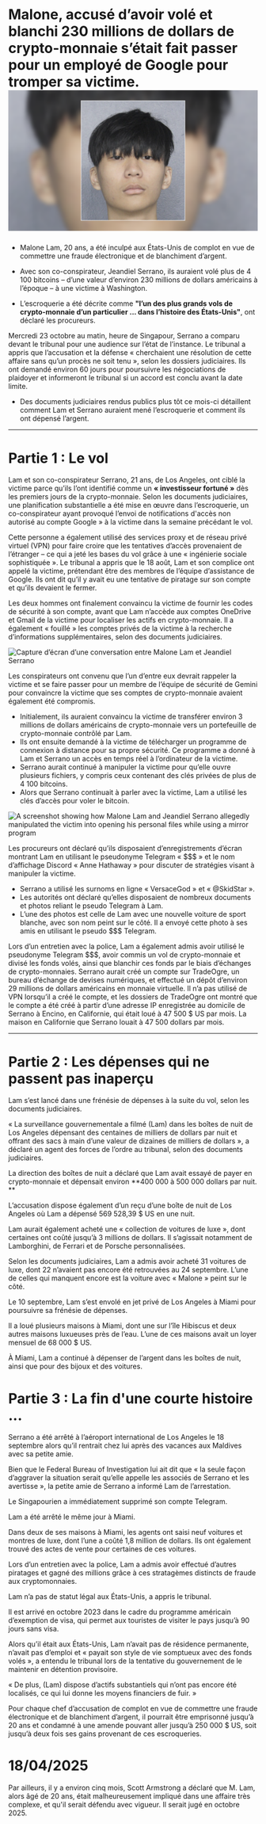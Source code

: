 # Malone, accusé d’avoir volé et blanchi 230 millions de dollars de crypto-monnaie s’était fait passer pour un employé de Google pour tromper sa victime. ![malone](091924-Malone-Lam.webp)

- Malone Lam, 20 ans, a été inculpé aux États-Unis de complot en vue de commettre une fraude électronique et de blanchiment d’argent.
- Avec son co-conspirateur, Jeandiel Serrano, ils auraient volé plus de 4 100 bitcoins – d’une valeur d’environ 230 millions de dollars américains à l’époque – à une victime à Washington.

- L’escroquerie a été décrite comme **"l’un des plus grands vols de crypto-monnaie d’un particulier ... dans l’histoire des États-Unis"**, ont déclaré les procureurs.

Mercredi 23 octobre au matin, heure de Singapour, Serrano a comparu devant le tribunal pour une audience sur l’état de l’instance.
Le tribunal a appris que l’accusation et la défense « cherchaient une résolution de cette affaire sans qu’un procès ne soit tenu », selon les dossiers judiciaires.
Ils ont demandé environ 60 jours pour poursuivre les négociations de plaidoyer et informeront le tribunal si un accord est conclu avant la date limite.

- Des documents judiciaires rendus publics plus tôt ce mois-ci détaillent comment Lam et Serrano auraient mené l’escroquerie et comment ils ont dépensé l’argent.
  
---

# Partie 1 : Le vol 
Lam et son co-conspirateur Serrano, 21 ans, de Los Angeles, ont ciblé la victime parce qu’ils l’ont identifié comme un **« investisseur fortuné »** dès les premiers jours de la crypto-monnaie.
Selon les documents judiciaires, une planification substantielle a été mise en œuvre dans l’escroquerie, un co-conspirateur ayant provoqué l’envoi de notifications d'accès non autorisé au compte Google » à la victime dans la semaine précédant le vol.


Cette personne a également utilisé des services proxy et de réseau privé virtuel (VPN) pour faire croire que les tentatives d’accès provenaient de l’étranger – ce qui a jeté les bases du vol grâce à une « ingénierie sociale sophistiquée ».
Le tribunal a appris que le 18 août, Lam et son complice ont appelé la victime, prétendant être des membres de l’équipe d’assistance de Google. Ils ont dit qu’il y avait eu une tentative de piratage sur son compte et qu’ils devaient le fermer.


Les deux hommes ont finalement convaincu la victime de fournir les codes de sécurité à son compte, avant que Lam n’accède aux comptes OneDrive et Gmail de la victime pour localiser les actifs en crypto-monnaie.
Il a également « fouillé » les comptes privés de la victime à la recherche d’informations supplémentaires, selon des documents judiciaires.

![Capture d’écran d’une conversation entre Malone Lam et Jeandiel Serrano](screenshot_1.avif)

Les conspirateurs ont convenu que l’un d’entre eux devrait rappeler la victime et se faire passer pour un membre de l’équipe de sécurité de Gemini pour convaincre la victime que ses comptes de crypto-monnaie avaient également été compromis.

- Initialement, ils auraient convaincu la victime de transférer environ 3 millions de dollars américains de crypto-monnaie vers un portefeuille de crypto-monnaie contrôlé par Lam.
- Ils ont ensuite demandé à la victime de télécharger un programme de connexion à distance pour sa propre sécurité. Ce programme a donné à Lam et Serrano un accès en temps réel à l’ordinateur de la victime.
- Serrano aurait continué à manipuler la victime pour qu’elle ouvre plusieurs fichiers, y compris ceux contenant des clés privées de plus de 4 100 bitcoins.
- Alors que Serrano continuait à parler avec la victime, Lam a utilisé les clés d’accès pour voler le bitcoin.

![A screenshot showing how Malone Lam and Jeandiel Serrano allegedly manipulated the victim into opening his personal files while using a mirror program](screenshot_3.avif)

Les procureurs ont déclaré qu’ils disposaient d’enregistrements d’écran montrant Lam en utilisant le pseudonyme Telegram « $$$ » et le nom d’affichage Discord « Anne Hathaway » pour discuter de stratégies visant à manipuler la victime.

- Serrano a utilisé les surnoms en ligne « VersaceGod » et « @SkidStar ».
- Les autorités ont déclaré qu’elles disposaient de nombreux documents et photos reliant le pseudo Telegram à Lam.
- L’une des photos est celle de Lam avec une nouvelle voiture de sport blanche, avec son nom peint sur le côté. Il a envoyé cette photo à ses amis en utilisant le pseudo $$$ Telegram.

Lors d’un entretien avec la police, Lam a également admis avoir utilisé le pseudonyme Telegram $$$, avoir commis un vol de crypto-monnaie et divisé les fonds volés, ainsi que blanchir ces fonds par le biais d’échanges de crypto-monnaies.
Serrano aurait créé un compte sur TradeOgre, un bureau d’échange de devises numériques, et effectué un dépôt d’environ 29 millions de dollars américains en monnaie virtuelle.
Il n’a pas utilisé de VPN lorsqu’il a créé le compte, et les dossiers de TradeOgre ont montré que le compte a été créé à partir d’une adresse IP enregistrée au domicile de Serrano à Encino, en Californie, qui était loué à 47 500 $ US par mois.
La maison en Californie que Serrano louait à 47 500 dollars par mois.

---

# Partie 2 : Les dépenses qui ne passent pas inaperçu



Lam s’est lancé dans une frénésie de dépenses à la suite du vol, selon les documents judiciaires.



« La surveillance gouvernementale a filmé (Lam) dans les boîtes de nuit de Los Angeles dépensant des centaines de milliers de dollars par nuit et offrant des sacs à main d’une valeur de dizaines de milliers de dollars », a déclaré un agent des forces de l’ordre au tribunal, selon des documents judiciaires.



La direction des boîtes de nuit a déclaré que Lam avait essayé de payer en crypto-monnaie et dépensait environ **400 000 à 500 000 dollars par nuit.
**


L’accusation dispose également d’un reçu d’une boîte de nuit de Los Angeles où Lam a dépensé 569 528,39 $ US en une nuit.



Lam aurait également acheté une « collection de voitures de luxe », dont certaines ont coûté jusqu’à 3 millions de dollars. Il s’agissait notamment de Lamborghini, de Ferrari et de Porsche personnalisées.



Selon les documents judiciaires, Lam a admis avoir acheté 31 voitures de luxe, dont 22 n’avaient pas encore été retrouvées au 24 septembre. L’une de celles qui manquent encore est la voiture avec « Malone » peint sur le côté.



Le 10 septembre, Lam s’est envolé en jet privé de Los Angeles à Miami pour poursuivre sa frénésie de dépenses.



Il a loué plusieurs maisons à Miami, dont une sur l’île Hibiscus et deux autres maisons luxueuses près de l’eau. L’une de ces maisons avait un loyer mensuel de 68 000 $ US.



À Miami, Lam a continué à dépenser de l’argent dans les boîtes de nuit, ainsi que pour des bijoux et des voitures.

# Partie 3 : La fin d'une courte histoire ...


Serrano a été arrêté à l’aéroport international de Los Angeles le 18 septembre alors qu’il rentrait chez lui après des vacances aux Maldives avec sa petite amie.



Bien que le Federal Bureau of Investigation lui ait dit que « la seule façon d’aggraver la situation serait qu’elle appelle les associés de Serrano et les avertisse », la petite amie de Serrano a informé Lam de l’arrestation.


Le Singapourien a immédiatement supprimé son compte Telegram.



Lam a été arrêté le même jour à Miami.



Dans deux de ses maisons à Miami, les agents ont saisi neuf voitures et montres de luxe, dont l’une a coûté 1,8 million de dollars. Ils ont également trouvé des actes de vente pour certaines de ces voitures.



Lors d’un entretien avec la police, Lam a admis avoir effectué d’autres piratages et gagné des millions grâce à ces stratagèmes distincts de fraude aux cryptomonnaies.


Lam n’a pas de statut légal aux États-Unis, a appris le tribunal.



Il est arrivé en octobre 2023 dans le cadre du programme américain d’exemption de visa, qui permet aux touristes de visiter le pays jusqu’à 90 jours sans visa.



Alors qu’il était aux États-Unis, Lam n’avait pas de résidence permanente, n’avait pas d’emploi et « payait son style de vie somptueux avec des fonds volés », a entendu le tribunal lors de la tentative du gouvernement de le maintenir en détention provisoire.



« De plus, (Lam) dispose d’actifs substantiels qui n’ont pas encore été localisés, ce qui lui donne les moyens financiers de fuir. »



Pour chaque chef d’accusation de complot en vue de commettre une fraude électronique et de blanchiment d’argent, il pourrait être emprisonné jusqu’à 20 ans et condamné à une amende pouvant aller jusqu’à 250 000 $ US, soit jusqu’à deux fois ses gains provenant de ces escroqueries.

# 18/04/2025 
Par ailleurs, il y a environ cinq mois, Scott Armstrong a déclaré que M. Lam, alors âgé de 20 ans, était malheureusement impliqué dans une affaire très complexe, et qu'il serait défendu avec vigueur. 
Il serait jugé en octobre 2025.



